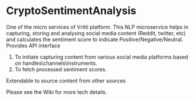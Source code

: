 # CryptoSentimentAnalysis
One of the micro services of Vritti platform.
This NLP microservice helps in capturing, storing and analysing social media content (Reddit, twitter, etc) and calculates the sentiment score to indicate  Positive/Negative/Neutral.
Provides API interface 
  1. To initiate capturing content from various social media platforms based on handles\channels\instruments.
  2. To fetch processed sentiment scores.
  
Extendable to source content from other sources

Please see the Wiki for more tech details.
